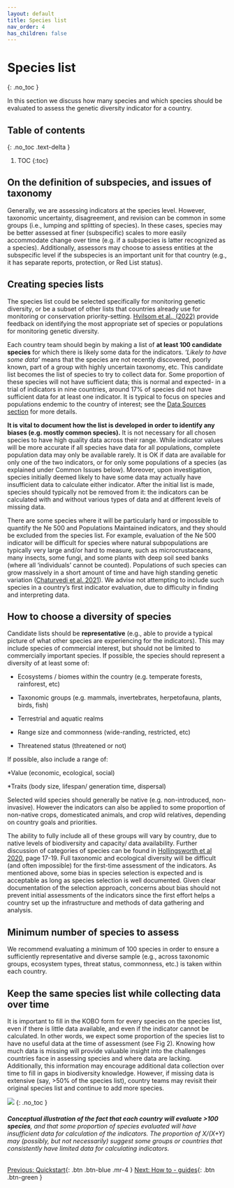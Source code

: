 ```yaml
---
layout: default
title: Species list
nav_order: 4
has_children: false
---
```


# Species list
{: .no_toc }

In this section we discuss how many species and which species should be evaluated to assess the genetic diversity indicator for a country.

## Table of contents
{: .no_toc .text-delta }

1. TOC
{:toc}

## On the definition of subspecies, and issues of taxonomy

Generally, we are assessing indicators at the species level. However, taxonomic uncertainty, disagreement, and revision can be common in some groups (i.e., lumping and splitting of species). In these cases, species may be better assessed at finer (subspecific) scales to more easily accommodate change over time (e.g. if a subspecies is latter recognized as a species). Additionally, assessors may choose to assess entities at the subspecific level if the subspecies is an important unit for that country (e.g., it has separate reports, protection, or Red List status).

## Creating species lists 

The species list could be selected specifically for monitoring genetic diversity, or be a subset of other lists that countries already use for monitoring or conservation priority-setting. [Hvilsom et al., (2022)](https://www.iucn.org/resources/publication/selecting-species-and-populations-monitoring-genetic-diversity) provide feedback on identifying the most appropriate set of species or populations for monitoring genetic diversity.

Each country team should begin by making a list of **at least 100 candidate species** for which there is likely some data for the indicators. *‘Likely to have some data’* means that the species are not recently discovered, poorly known, part of a group with highly uncertain taxonomy, etc. This candidate list becomes the list of species to try to collect data for. Some proportion of these species will not have sufficient data; this is normal and expected- in a trial of indicators in nine countries, around 17% of species did not have sufficient data for at least one indicator. It is typical to focus on species and populations endemic to the country of interest; see the [Data Sources section](https://ccgenetics.github.io/guidelines-genetic-diversity-indicators/docs/5_Data_collection/Data_sources.html#process-to-identify-data-from-different-sources-manual-expert-automated-to-assess-genetic-indicators-for-a-set-of-species-adapted-from-hoban-et-al-2023) for more details.

**It is vital to document how the list is developed in order to identify any biases (e.g. mostly common species).** It is not necessary for all chosen species to have high quality data across their range. While indicator values will be more accurate if all species have data for all populations, complete population data may only be available rarely. It is OK if data are available for only one of the two indicators, or for only some populations of a species (as explained under Common Issues below). Moreover, upon investigation, species initially deemed likely to have some data may actually have insufficient data to calculate either indicator. After the initial list is made, species should typically not be removed from it: the indicators can be calculated with and without various types of data and at different levels of missing data.

There are some species where it will be particularly hard or impossible to quantify the Ne 500 and Populations Maintained indicators, and they should be excluded from the species list. For example, evaluation of the Ne 500 indicator will be difficult for species where natural subpopulations are typically very large and/or hard to measure, such as microcrustaceans, many insects, some fungi, and some plants with deep soil seed banks (where all ‘individuals’ cannot be counted). Populations of such species can grow massively in a short amount of time and have high standing genetic variation ([Chaturvedi et al. 2021](https://www.nature.com/articles/s41467-021-24581-z)). We advise not attempting to include such species in a country’s first indicator evaluation, due to difficulty in finding and interpreting data.


## How to choose a diversity of species

Candidate lists should be **representative** (e.g., able to provide a typical picture of what other species are experiencing for the indicators). This may include species of commercial interest, but should not be limited to commercially important species. If possible, the species should represent a diversity of at least some of: 

* Ecosystems / biomes within the country (e.g. temperate forests, rainforest, etc)

* Taxonomic groups (e.g. mammals, invertebrates, herpetofauna, plants, birds, fish)

* Terrestrial and aquatic realms

* Range size and commonness (wide-randing, restricted, etc)

* Threatened status (threatened or not)

If possible, also include a range of:

*Value (economic, ecological, social) 

*Traits (body size, lifespan/ generation time, dispersal)

Selected wild species should generally be native (e.g. non-introduced, non-invasive). However the indicators can also be applied to some proportion of non-native crops, domesticated animals, and crop wild relatives, depending on country goals and priorities.


The ability to fully include all of these groups will vary by country, due to native levels of biodiversity and capacity/ data availability. Further discussion of categories of species can be found in [Hollingsworth et al 2020](http://nora.nerc.ac.uk/id/eprint/526707/1/N526707CR.pdf), page 17-19. Full taxonomic and ecological diversity will be difficult (and often impossible) for the first-time assessment of the indicators. As mentioned above, some bias in species selection is expected and is acceptable as long as species selection is well documented. Given clear documentation of the selection approach, concerns about bias should not prevent initial assessments of the indicators since the first effort helps a country set up the infrastructure and methods of data gathering and analysis. 

## Minimum number of species to assess 

We recommend evaluating a minimum of 100 species in order to ensure a sufficiently representative and diverse sample (e.g., across taxonomic groups, ecosystem types, threat status, commonness, etc.) is taken within each country.

## Keep the same species list while collecting data over time

It is important to fill in the KOBO form for every species on the species list, even if there is little data available, and even if the indicator cannot be calculated. In other words, we expect some proportion of the species list to have no useful data at the time of assessment (see Fig 2). Knowing how much data is missing will provide valuable insight into the challenges countries face in assessing species and where data are lacking. Additionally, this information may encourage additional data collection over time to fill in gaps in biodiversity knowledge. However, if missing data is extensive (say, >50% of the species list), country teams may revisit their original species list and continue to add more species. 

![](New_Species_list_Fig1.png)
{: .no_toc }
###### **Conceptual illustration of the fact that each country will evaluate >100 species**, and that some proportion of species evaluated will have insufficient data for calculation of the indicators.  The proportion of X/(X+Y) may (possibly, but not necessarily) suggest some groups or countries that consistently have limited data for calculating indicators.

[Previous: Quickstart](https://ccgenetics.github.io/guidelines-genetic-diversity-indicators/docs/3_Quickstart/Quickstart.html#quickstart-guide-to-genetic-indicators){: .btn .btn-blue .mr-4 }
[Next: How to - guides](https://ccgenetics.github.io/guidelines-genetic-diversity-indicators/docs/3_Howto_guides_examples/Howto_guides_examples.html#how-to---guides){: .btn .btn-green }
